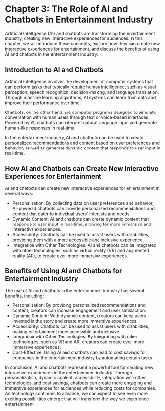 Chapter 3: The Role of AI and Chatbots in Entertainment Industry
================================================================

Artificial Intelligence (AI) and chatbots are transforming the entertainment industry, creating new interactive experiences for audiences. In this chapter, we will introduce these concepts, explore how they can create new interactive experiences for entertainment, and discuss the benefits of using AI and chatbots in the entertainment industry.

Introduction to AI and Chatbots
-------------------------------

Artificial Intelligence involves the development of computer systems that can perform tasks that typically require human intelligence, such as visual perception, speech recognition, decision-making, and language translation. Through machine learning algorithms, AI systems can learn from data and improve their performance over time.

Chatbots, on the other hand, are computer programs designed to simulate conversation with human users through text or voice-based interfaces. Powered by AI, chatbots can interpret natural language input and generate human-like responses in real-time.

In the entertainment industry, AI and chatbots can be used to create personalized recommendations and content based on user preferences and behavior, as well as generate dynamic content that responds to user input in real-time.

How AI and Chatbots can Create New Interactive Experiences for Entertainment
----------------------------------------------------------------------------

AI and chatbots can create new interactive experiences for entertainment in several ways:

* Personalization: By collecting data on user preferences and behavior, AI-powered chatbots can provide personalized recommendations and content that cater to individual users' interests and needs.
* Dynamic Content: AI and chatbots can create dynamic content that responds to user input in real-time, allowing for more immersive and interactive experiences.
* Accessibility: Chatbots can be used to assist users with disabilities, providing them with a more accessible and inclusive experience.
* Integration with Other Technologies: AI and chatbots can be integrated with other technologies, such as virtual reality (VR) and augmented reality (AR), to create even more immersive experiences.

Benefits of Using AI and Chatbots for Entertainment Industry
------------------------------------------------------------

The use of AI and chatbots in the entertainment industry has several benefits, including:

* Personalization: By providing personalized recommendations and content, creators can increase engagement and user satisfaction.
* Dynamic Content: With dynamic content, creators can keep users invested in the story and create more immersive experiences.
* Accessibility: Chatbots can be used to assist users with disabilities, making entertainment more accessible and inclusive.
* Integration with Other Technologies: By integrating with other technologies, such as VR and AR, creators can create even more immersive experiences.
* Cost-Effective: Using AI and chatbots can lead to cost savings for companies in the entertainment industry by automating certain tasks.

In conclusion, AI and chatbots represent a powerful tool for creating new interactive experiences in the entertainment industry. Through personalization, dynamic content, accessibility, integration with other technologies, and cost savings, chatbots can create more engaging and immersive experiences for audiences while reducing costs for companies. As technology continues to advance, we can expect to see even more exciting possibilities emerge that will transform the way we experience entertainment.
